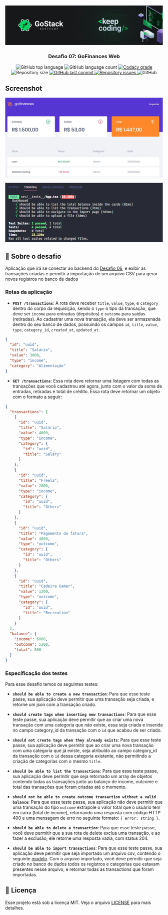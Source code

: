 ![header](https://raw.githubusercontent.com/salomaocristiano/gostack11-desafio-fundamentos-reactjs/master/assets/header-desafios.png)

<h3 align="center">
  Desafio 07: GoFinances Web
</h3>

<p align="center">
  <img alt="GitHub top language" src="https://img.shields.io/github/languages/top/salomaocristiano/gostack11-desafio-fundamentos-reactjs.svg">

  <img alt="GitHub language count" src="https://img.shields.io/github/languages/count/salomaocristiano/gostack11-desafio-fundamentos-reactjs.svg">

  <a href="https://www.codacy.com/app/salomaocristiano/gostack11-desafio-fundamentos-reactjs?utm_source=github.com&amp;utm_medium=referral&amp;utm_content=salomaocristiano/gostack11-desafio-fundamentos-reactjs&amp;utm_campaign=Badge_Grade">
    <img alt="Codacy grade" src="https://img.shields.io/codacy/grade/04db4b43120b4d05b9b39c9d2da97300.svg">
  </a>

  <img alt="Repository size" src="https://img.shields.io/github/repo-size/salomaocristiano/gostack11-desafio-fundamentos-reactjs.svg">
  <a href="https://github.com/salomaocristiano/gostack11-desafio-fundamentos-reactjs/commits/master">
    <img alt="GitHub last commit" src="https://img.shields.io/github/last-commit/salomaocristiano/gostack11-desafio-fundamentos-reactjs.svg">
  </a>

  <a href="https://github.com/salomaocristiano/gostack11-desafio-fundamentos-reactjs/issues">
    <img alt="Repository issues" src="https://img.shields.io/github/issues/salomaocristiano/gostack11-desafio-fundamentos-reactjs.svg">
  </a>

  <img alt="GitHub" src="https://img.shields.io/github/license/salomaocristiano/gostack11-desafio-fundamentos-reactjs.svg">
</p>

## Screenshot

<p align="center">

![image-example](https://raw.githubusercontent.com/salomaocristiano/gostack11-desafio-fundamentos-reactjs/master/assets/bootcamp.jpg)

</p>

<p align="center">

![image-example](https://raw.githubusercontent.com/salomaocristiano/gostack11-desafio-fundamentos-reactjs/master/assets/test.jpg)

</p>

## :rocket: Sobre o desafio

Aplicação que irá se conectar ao backend do [Desafio 06](https://github.com/salomaocristiano/gostack11-desafio-fundamentos-reactjs), e exibir as transações criadas e permitir a importação de um arquivo CSV para gerar novos registros no banco de dados

### Rotas da aplicação

- **`POST /transactions`**: A rota deve receber `title`, `value`, `type`, e `category` dentro do corpo da requisição, sendo o `type` o tipo da transação, que deve ser `income` para entradas (depósitos) e `outcome` para saídas (retiradas). Ao cadastrar uma nova transação, ela deve ser armazenada dentro do seu banco de dados, possuindo os campos `id`, `title`, `value`, `type`, `category_id`, `created_at`, `updated_at`.

```json
{
  "id": "uuid",
  "title": "Salário",
  "value": 3000,
  "type": "income",
  "category": "Alimentação"
}
```

- **`GET /transactions`**: Essa rota deve retornar uma listagem com todas as transações que você cadastrou até agora, junto com o valor da soma de entradas, retiradas e total de crédito. Essa rota deve retornar um objeto com o formato a seguir:

```json
{
  "transactions": [
    {
      "id": "uuid",
      "title": "Salário",
      "value": 4000,
      "type": "income",
      "category": {
        "id": "uuid",
        "title": "Salary"
      }
    },
    {
      "id": "uuid",
      "title": "Freela",
      "value": 2000,
      "type": "income",
      "category": {
        "id": "uuid",
        "title": "Others"
      }
    },
    {
      "id": "uuid",
      "title": "Pagamento da fatura",
      "value": 4000,
      "type": "outcome",
      "category": {
        "id": "uuid",
        "title": "Others"
      }
    },
    {
      "id": "uuid",
      "title": "Cadeira Gamer",
      "value": 1200,
      "type": "outcome",
      "category": {
        "id": "uuid",
        "title": "Recreation"
      }
    }
  ],
  "balance": {
    "income": 6000,
    "outcome": 5200,
    "total": 800
  }
}
```

### Específicação dos testes

Para esse desafio temos os seguintes testes:

- **`should be able to create a new transaction`**: Para que esse teste passe, sua aplicação deve permitir que uma transação seja criada, e retorne um json com a transação criado.

* **`should create tags when inserting new transactions`**: Para que esse teste passe, sua aplicação deve permitir que ao criar uma nova transação com uma categoria que não existe, essa seja criada e inserida no campo category_id da transação com o `id` que acabou de ser criado.

- **`should not create tags when they already exists`**: Para que esse teste passe, sua aplicação deve permitir que ao criar uma nova transação com uma categoria que já existe, seja atribuído ao campo category_id da transação com o `id` dessa categoria existente, não permitindo a criação de categorias com o mesmo `title`.

* **`should be able to list the transactions`**: Para que esse teste passe, sua aplicação deve permitir que seja retornado um array de objetos contendo todas as transações junto ao balanço de income, outcome e total das transações que foram criadas até o momento.

- **`should not be able to create outcome transaction without a valid balance`**: Para que esse teste passe, sua aplicação não deve permitir que uma transação do tipo `outcome` extrapole o valor total que o usuário tem em caixa (total de income), retornando uma resposta com código HTTP 400 e uma mensagem de erro no seguinte formato: `{ error: string }`.

* **`should be able to delete a transaction`**: Para que esse teste passe, você deve permitir que a sua rota de delete exclua uma transação, e ao fazer a exclusão, ele retorne uma resposta vazia, com status 204.

- **`should be able to import transactions`**: Para que esse teste passe, sua aplicação deve permitir que seja importado um arquivo csv, contendo o seguinte [modelo](https://github.com/salomaocristiano/gostack11-desafio-fundamentos-reactjs/blob/master/src/__tests__/import_template.csv). Com o arquivo importado, você deve permitir que seja criado no banco de dados todos os registros e categorias que estavam presentes nesse arquivo, e retornar todas as transactions que foram importadas.

## :memo: Licença

Esse projeto está sob a licença MIT. Veja o arquivo [LICENSE](LICENSE.md) para mais detalhes.
